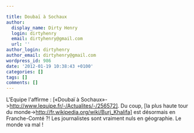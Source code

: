 ```yaml
---

title: Doubaï à Sochaux
author:
  display_name: Dirty Henry
  login: dirtyhenry
  email: dirtyhenry@gmail.com
  url: ''
author_login: dirtyhenry
author_email: dirtyhenry@gmail.com
wordpress_id: 986
date: '2012-01-19 10:38:43 +0100'
categories: []
tags: []
comments: []
---
```

L'Equipe l'affirme : [«Doubaï à Sochaux»->http://www.lequipe.fr/-/Actualites/-/256572]. Du coup, [la plus haute tour du monde->http://fr.wikipedia.org/wiki/Burj_Khalifa] est désormais en Franche-Comté ?! Les journalistes sont vraiment nuls en géographie. Le monde va mal !
